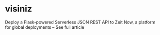 # visiniz
Deploy a Flask-powered Serverless JSON REST API to Zeit Now, a platform for global deployments – See full article
